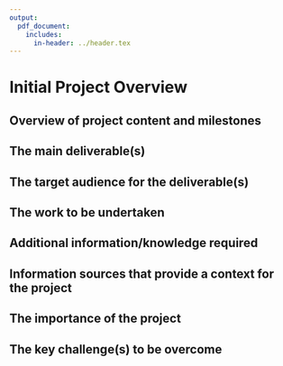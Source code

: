 ```yaml
---
output:
  pdf_document:
    includes:
      in-header: ../header.tex
---
```


# Initial Project Overview

## Overview of project content and milestones

## The main deliverable(s)

## The target audience for the deliverable(s)

## The work to be undertaken

## Additional information/knowledge required

## Information sources that provide a context for the project

## The importance of the project

## The key challenge(s) to be overcome
